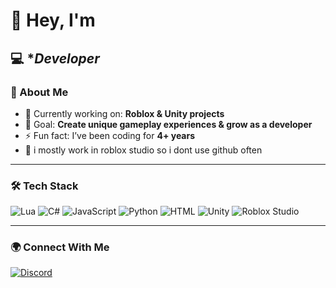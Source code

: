 # 👋 Hey, I'm <Ott>  

💻 **Developer*  
---

### 🚀 About Me
- 🔭 Currently working on: **Roblox & Unity projects**  
- 🎯 Goal: **Create unique gameplay experiences & grow as a developer**  
- ⚡ Fun fact: I’ve been coding for **4+ years**  
- 🥲 i mostly work in roblox studio so i dont use github often  

---

### 🛠️ Tech Stack
![Lua](https://img.shields.io/badge/-Lua-2C2D72?style=for-the-badge&logo=lua&logoColor=white)
![C#](https://img.shields.io/badge/-C%23-239120?style=for-the-badge&logo=csharp&logoColor=white)
![JavaScript](https://img.shields.io/badge/-JavaScript-F7E017?style=for-the-badge&logo=javascript&logoColor=black)
![Python](https://img.shields.io/badge/-Python-3776AB?style=for-the-badge&logo=python&logoColor=white)
![HTML](https://img.shields.io/badge/-HTML-E34F26?style=for-the-badge&logo=html5&logoColor=white)
![Unity](https://img.shields.io/badge/-Unity-000000?style=for-the-badge&logo=unity&logoColor=white)
![Roblox Studio](https://img.shields.io/badge/-Roblox-000000?style=for-the-badge&logo=roblox&logoColor=white)

---


### 🌍 Connect With Me
[![Discord](https://img.shields.io/badge/Discord-%235865F2.svg?&style=for-the-badge&logo=discord&logoColor=white)](http://discordapp.com/users/diamondc)  
